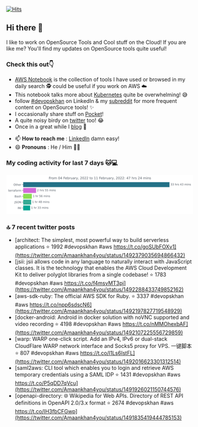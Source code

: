 [![Hits](https://hits.seeyoufarm.com/api/count/incr/badge.svg?url=https%3A%2F%2Fgithub.com%2Fakhan4u%2Fhit-counter&count_bg=%2379C83D&title_bg=%23555555&icon=&icon_color=%23E7E7E7&title=visits&edge_flat=false)](https://hits.seeyoufarm.com)

## Hi there 👋

I like to work on OpenSource Tools and Cool stuff on the Cloud! If you are like me? You'll find my updates on OpenSource tools quite useful!

### Check this out👇

* [AWS Notebook](https://histre.com/public/notebooks/dnllyanu/aws/) is the collection of tools I have used or browsed in my daily search 🕵️ could be useful if you work on AWS ☁️
* This notebook talks more about [Kubernetes](https://histre.com/public/notebooks/6uxdvo3y/kubernetes/) quite be overwhelming! 😅
* follow [#devopskhan](https://www.linkedin.com/feed/hashtag/devopskhan/) on LinkedIn & my [subreddit](https://www.reddit.com/r/devopskhan/) for more frequent content on OpenSource tools! ✨
* I occasionally share stuff on [Pocket](https://getpocket.com/@ej6g8d1dp2829A16a9Tf5d4T6bAMp3d8791rejDe86yem3bm4e14ex4fT4dluk29)!
* A quite noisy birdy on [twitter](https://twitter.com/Amaankhan4you) too! 😂
* Once in a great while I [blog](https://linuxparrot.com/) 😬


- 📫 **How to reach me** : [LinkedIn](https://www.linkedin.com/in/amaan-khan-linux-ninja) damn easy!
- 😄 **Pronouns** : He / Him 🤷‍♂️

### My coding activity for last 7 days 🐱💻

<img src="https://github.com/akhan4u/akhan4u/blob/main/images/stat.svg" alt="Amaan's Wakatime Activity!"/>

### 🔝 7 recent twitter posts
<!-- DEVDOJO:START -->
- [architect: The simplest, most powerful way to build serverless applications
⭐️ 1992
#devopskhan #aws
https://t.co/goSUbFOXv1](https://twitter.com/Amaankhan4you/status/1492379035694866432)
- [jsii: jsii allows code in any language to naturally interact with JavaScript classes. It is the technology that enables the AWS Cloud Development Kit to deliver polyglot libraries from a single codebase!
⭐️ 1783
#devopskhan #aws
https://t.co/f4msvMT3pj](https://twitter.com/Amaankhan4you/status/1492288433749852162)
- [aws-sdk-ruby: The official AWS SDK for Ruby.
⭐️ 3337
#devopskhan #aws
https://t.co/npp6sdscN6](https://twitter.com/Amaankhan4you/status/1492197827719548929)
- [docker-android: Android in docker solution with noVNC supported and video recording
⭐️ 4198
#devopskhan #aws
https://t.co/nMMOhexbAF](https://twitter.com/Amaankhan4you/status/1492107225556729859)
- [warp: WARP one-click script. Add an IPv4, IPv6 or dual-stack CloudFlare WARP network interface and Socks5 proxy for VPS. 一键脚本
⭐️ 807
#devopskhan #aws
https://t.co/l1Ls6IstFL](https://twitter.com/Amaankhan4you/status/1492016623301312514)
- [saml2aws: CLI tool which enables you to login and retrieve AWS temporary credentials using a SAML IDP
⭐️ 1431
#devopskhan #aws
https://t.co/P5qDD7qVcu](https://twitter.com/Amaankhan4you/status/1491926021150744576)
- [openapi-directory: 🌐 Wikipedia for Web APIs. Directory of REST API definitions in OpenAPI 2.0/3.x format
⭐️ 2674
#devopskhan #aws
https://t.co/IH3fbCFGwp](https://twitter.com/Amaankhan4you/status/1491835419444785153)
<!-- DEVDOJO:END -->

<!-- ![Amaan's GitHub stats](https://github-readme-stats.vercel.app/api?username=akhan4u&count_private=true&show_icons=true&hide=contribs) -->
